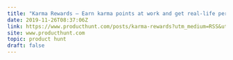 ```yaml
---
title: "Karma Rewards — Earn karma points at work and get real-life perks"
date: 2019-11-26T08:37:06Z
link: https://www.producthunt.com/posts/karma-rewards?utm_medium=RSS&utm_source=hune
site: www.producthunt.com
topic: product hunt
draft: false
---
```

